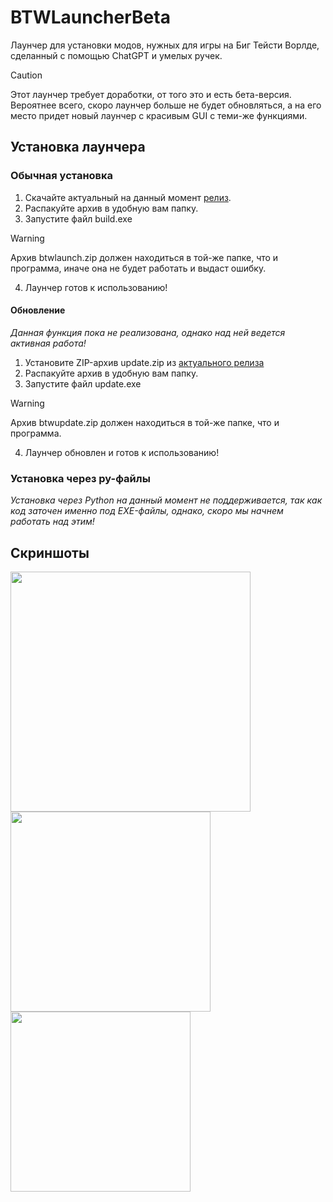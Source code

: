 # BTWLauncherBeta
Лаунчер для установки модов, нужных для игры на Биг Тейсти Ворлде, сделанный с помощью ChatGPT и умелых ручек.<br>

> [!CAUTION]
> Этот лаунчер требует доработки, от того это и есть бета-версия.<br>Вероятнее всего, скоро лаунчер больше не будет обновляться, а на его место придет новый лаунчер с красивым GUI с теми-же функциями.

## Установка лаунчера
### Обычная установка
1. Скачайте актуальный на данный момент [релиз](https://github.com/necoarc126/BTWLauncherBeta/releases).
2. Распакуйте архив в удобную вам папку.
3. Запустите файл build.exe
> [!WARNING]
> Архив btwlaunch.zip должен находиться в той-же папке, что и программа, иначе она не будет работать и выдаст ошибку.
4. Лаунчер готов к использованию!
 
#### Обновление
*Данная функция пока не реализована, однако над ней ведется активная работа!*

1. Установите ZIP-архив update.zip из [актуального релиза](https://github.com/necoarc126/BTWLauncherBeta/releases)
2. Распакуйте архив в удобную вам папку.
3. Запустите файл update.exe
> [!WARNING]
> Архив btwupdate.zip должен находиться в той-же папке, что и программа.
4. Лаунчер обновлен и готов к использованию!

### Установка через py-файлы
*Установка через Python на данный момент не поддерживается, так как код заточен именно под EXE-файлы, однако, скоро мы начнем работать над этим!*

## Скриншоты
[<img src="https://i.postimg.cc/VL5r3Gq9/image.png" width="384"/>](https://i.postimg.cc/VL5r3Gq9/image.png)
[<img src="https://i.postimg.cc/15xXjmzS/image.png" width="320"/>](https://i.postimg.cc/15xXjmzS/image.png)
[<img src="https://i.postimg.cc/nLMnLgLT/image.png" width="288"/>](https://i.postimg.cc/nLMnLgLT/image.png)
